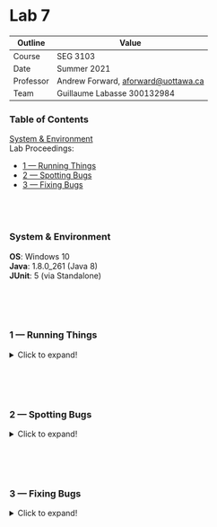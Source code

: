 # Lab 7

| Outline | Value |
| --- | --- |
| Course | SEG 3103 |
| Date | Summer 2021 |
| Professor | Andrew Forward, aforward@uottawa.ca |
| Team | Guillaume Labasse 300132984 |

### Table of Contents  
[System & Environment](#system--environment)  
Lab Proceedings:
* [1 — Running Things](#1--running-things)  
* [2 — Spotting Bugs](#2--spotting-bugs)  
* [3 — Fixing Bugs](#3--fixing-bugs)  
<br><br><br>

### System & Environment

**OS**: Windows 10<br>
**Java**: 1.8.0_261 (Java 8)<br>
**JUnit**: 5 (via Standalone)

<br><br><br>

### 1 — Running Things

<details>
<summary>Click to expand!</summary>

<br>Let's first compile and run the application:

```bash
$ javac -d dist src/*.java
$ java -cp ./dist Main
```

![Compiling & running](assets/comp_run.png)

The application runs correctly and appears mostly bug-free from playing around with it for a few minutes.
<br>I had to lower the width of the window for it to render the buttons correctly.
<br>Even though it wasn't asked for, let's also run the provided tests:

```bash
$ javac -d dist -cp lib/junit-platform-console-standalone-1.7.1.jar src/*.java test/*.java
$ java -jar lib/junit-platform-console-standalone-1.7.1.jar --class-path dist --scan-class-path
```

![Tests output](assets/tests.png)

All tests ran successfully.
An [initial commit](https://github.com/Guy-L/seg3103_playground/commit/f307a19d274cdf63ad277619fcbe51cf5e5e1afe#diff-173996138866d41583e457187fb735b238d2eed897ac330f49b17c60e40b754c) has been made before any code changes, as requested.
</details>

<br><br><br>

### 2 — Spotting Bugs

<details>
<summary>Click to expand!</summary>

<br>TODO
</details>

<br><br><br>

### 3 — Fixing Bugs

<details>
<summary>Click to expand!</summary>

<br>TODO
</details>

